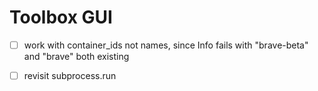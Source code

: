 # Toolbox GUI

- [ ] work with container_ids not names, since Info fails with "brave-beta" and "brave" both existing

- [ ] revisit subprocess.run 
